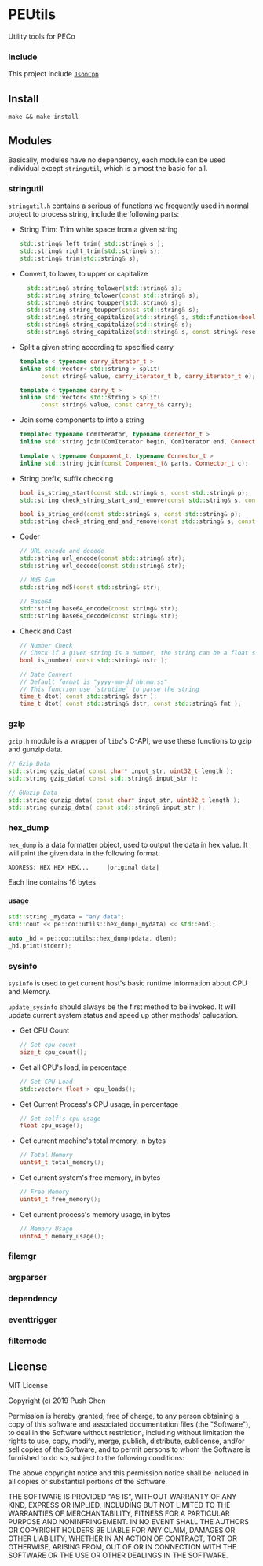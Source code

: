 # PEUtils

Utility tools for PECo

### Include

This project include [`JsonCpp`](https://github.com/open-source-parsers/jsoncpp)

## Install

```
make && make install
```

## Modules

Basically, modules have no dependency, each module can be used individual except `stringutil`, which is almost the basic for all.



### stringutil

`stringutil.h` contains a serious of functions we frequently used in normal project to process string, include the following parts:

* String Trim: Trim white space from a given string

  ```c++
  std::string& left_trim( std::string& s );
  std::string& right_trim(std::string& s);
  std::string& trim(std::string& s);
  ```

* Convert, to lower, to upper or capitalize

  ```c++
    std::string& string_tolower(std::string& s);
    std::string string_tolower(const std::string& s);
    std::string& string_toupper(std::string& s);
    std::string string_toupper(const std::string& s);
    std::string& string_capitalize(std::string& s, std::function<bool(char)> reset_checker);
    std::string& string_capitalize(std::string& s);
    std::string& string_capitalize(std::string& s, const string& reset_carry);
  ```

* Split a given string according to specified carry

  ```c++
  template < typename carry_iterator_t >
  inline std::vector< std::string > split(
  		const string& value, carry_iterator_t b, carry_iterator_t e);
  
  template < typename carry_t >
  inline std::vector< std::string > split(
  		const string& value, const carry_t& carry);
  ```

* Join some components to into a string

  ```c++
  template< typename ComIterator, typename Connector_t >
  inline std::string join(ComIterator begin, ComIterator end, Connector_t c);
  
  template < typename Component_t, typename Connector_t >
  inline std::string join(const Component_t& parts, Connector_t c);
  ```

* String prefix, suffix checking

  ```c++
  bool is_string_start(const std::string& s, const std::string& p);
  std::string check_string_start_and_remove(const std::string& s, const std::string& p);
  
  bool is_string_end(const std::string& s, const std::string& p);
  std::string check_string_end_and_remove(const std::string& s, const std::string& p);
  ```

* Coder

  ```c++
  // URL encode and decode
  std::string url_encode(const std::string& str);
  std::string url_decode(const std::string& str);
  
  // Md5 Sum
  std::string md5(const std::string& str);
  
  // Base64
  std::string base64_encode(const string& str);
  std::string base64_decode(const string& str);
  ```

* Check and Cast

  ```c++
  // Number Check
  // Check if a given string is a number, the string can be a float string
  bool is_number( const std::string& nstr );
  
  // Date Convert
  // Default format is "yyyy-mm-dd hh:mm:ss"
  // This function use `strptime` to parse the string
  time_t dtot( const std::string& dstr );
  time_t dtot( const std::string& dstr, const std::string& fmt );
  ```

  

### gzip

`gzip.h` module is a wrapper of `libz`'s C-API, we use these functions to gzip and gunzip data.

```c++
// Gzip Data
std::string gzip_data( const char* input_str, uint32_t length );
std::string gzip_data( const std::string& input_str );

// GUnzip Data
std::string gunzip_data( const char* input_str, uint32_t length );
std::string gunzip_data( const std::string& input_str );
```



### hex_dump

`hex_dump` is a data formatter object, used to output the data in hex value. It will print the given data in the following format:

```
ADDRESS: HEX HEX HEX...     |original data|
```

Each line contains 16 bytes

#### usage

```c++
std::string _mydata = "any data";
std::cout << pe::co::utils::hex_dump(_mydata) << std::endl;
```

```c++
auto _hd = pe::co::utils::hex_dump(pdata, dlen);
_hd.print(stderr);
```



### sysinfo

`sysinfo` is used to get current host's basic runtime information about CPU and Memory.

`update_sysinfo` should always be the first method to be invoked. It will update current system status and speed up other methods' calucation.

* Get CPU Count

  ```c++
  // Get cpu count
  size_t cpu_count();
  ```

* Get all CPU's load, in percentage

  ```c++
  // Get CPU Load
  std::vector< float > cpu_loads();
  ```

* Get Current Process's CPU usage, in percentage

  ```c++
  // Get self's cpu usage
  float cpu_usage();
  ```

* Get current machine's total memory, in bytes

  ```c++
  // Total Memory
  uint64_t total_memory();
  ```

* Get current system's free memory, in bytes

  ```c++
  // Free Memory
  uint64_t free_memory();
  ```

* Get current process's memory usage, in bytes

  ```c++
  // Memory Usage
  uint64_t memory_usage();
  ```

  

### filemgr

### argparser

### dependency

### eventtrigger

### filternode



## License

MIT License

Copyright (c) 2019 Push Chen

Permission is hereby granted, free of charge, to any person obtaining a copy
of this software and associated documentation files (the "Software"), to deal
in the Software without restriction, including without limitation the rights
to use, copy, modify, merge, publish, distribute, sublicense, and/or sell
copies of the Software, and to permit persons to whom the Software is
furnished to do so, subject to the following conditions:

The above copyright notice and this permission notice shall be included in all
copies or substantial portions of the Software.

THE SOFTWARE IS PROVIDED "AS IS", WITHOUT WARRANTY OF ANY KIND, EXPRESS OR
IMPLIED, INCLUDING BUT NOT LIMITED TO THE WARRANTIES OF MERCHANTABILITY,
FITNESS FOR A PARTICULAR PURPOSE AND NONINFRINGEMENT. IN NO EVENT SHALL THE
AUTHORS OR COPYRIGHT HOLDERS BE LIABLE FOR ANY CLAIM, DAMAGES OR OTHER
LIABILITY, WHETHER IN AN ACTION OF CONTRACT, TORT OR OTHERWISE, ARISING FROM,
OUT OF OR IN CONNECTION WITH THE SOFTWARE OR THE USE OR OTHER DEALINGS IN THE
SOFTWARE.